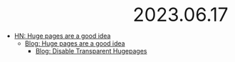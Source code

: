 <div style="text-align:right; font-size:3em;">2023.06.17</div>

* [HN: Huge pages are a good idea](https://news.ycombinator.com/item?id=34439387)
  * [Blog: Huge pages are a good idea](https://www.evanjones.ca/hugepages-are-a-good-idea.html)
    * [Blog: Disable Transparent Hugepages](https://blog.nelhage.com/post/transparent-hugepages/)
